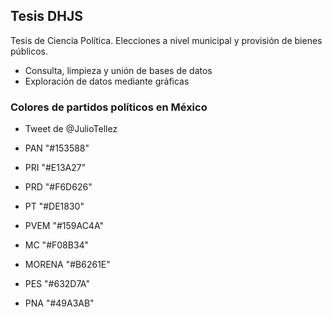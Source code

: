 ## Tesis DHJS

Tesis de Ciencia Política. Elecciones a nivel municipal y provisión de bienes públicos. 

- Consulta, limpieza y unión de bases de datos
- Exploración de datos mediante gráficas


### Colores de partidos políticos en México
- Tweet de @JulioTellez

- PAN "#153588"
- PRI "#E13A27"
- PRD "#F6D626"
- PT "#DE1830"
- PVEM "#159AC4A"
- MC "#F08B34"
- MORENA "#B6261E"
- PES "#632D7A"
- PNA "#49A3AB"
